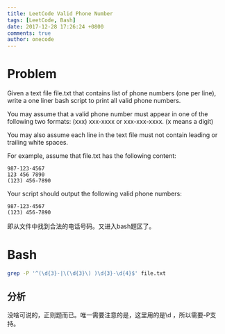 ```yaml
---
title: LeetCode Valid Phone Number
tags: [LeetCode, Bash]
date: 2017-12-28 17:26:24 +0800
comments: true
author: onecode
---
```

# Problem

Given a text file file.txt that contains list of phone numbers (one per line), write a one liner bash script to print all valid phone numbers.

You may assume that a valid phone number must appear in one of the following two formats: (xxx) xxx-xxxx or xxx-xxx-xxxx. (x means a digit)

You may also assume each line in the text file must not contain leading or trailing white spaces.

For example, assume that file.txt has the following content:

```
987-123-4567
123 456 7890
(123) 456-7890
```
Your script should output the following valid phone numbers:
```
987-123-4567
(123) 456-7890
```
即从文件中找到合法的电话号码。又进入bash题区了。

<!--break-->

# Bash

``` bash
grep -P '^(\d{3}-|\(\d{3}\) )\d{3}-\d{4}$' file.txt
```


## 分析

没啥可说的，正则题而已。唯一需要注意的是，这里用的是\d ，所以需要-P支持。